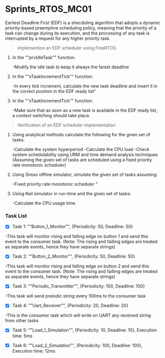 # Sprints_RTOS_MC01

Earliest Deadline First (EDF) is a shecduling algorithm that adopts a dynamic priority-based preemptive scheduling policy, meaning that the priority of a task can change during its execution, and the processing of any task is interrupted by a request for any higher priority task.


>implemention an EDF scheduler using FreeRTOS.

1. In the ""prvIdleTask"" function.
   
      -Modify the idle task to keep it always the farest deadline

2. In the ""xTaskIncrementTick"" function:
   
      -In every tick increment, calculate the new task deadline and insert it in the correct position in the EDF ready list"

3. In the ""xTaskIncrementTick"" function:
   
      -Make sure that as soon as a new task is available in the EDF ready list, a context switching should take place.

>Verification of an EDF scheduler implementation

1. Using analytical methods calculate the following for the given set of tasks:

      -Calculate the system hyperperiod
      -Calculate the CPU load
      -Check system schedulability using URM and time demand analysis techniques (Assuming the given set of tasks are scheduled using a fixed priority rate monotonic scheduler)
  
2. Using Simso offline simulator, simulate the given set of tasks assuming:

      -Fixed priority rate monotonic scheduler "
  
3. Using Keil simulator in run-time and the given set of tasks:

      -Calculate the CPU usage time.



### Task List

- [x] Task 1: ""Button_1_Monitor"", {Periodicity: 50, Deadline: 50}

-This task will monitor rising and falling edge on button 1 and send this event to the consumer task. (Note: The rising and failling edges are treated as separate events, hence they have separate strings)

- [x] Task 2: ""Button_2_Monitor"", {Periodicity: 50, Deadline: 50}

-This task will monitor rising and falling edge on button 2 and send this event to the consumer task. (Note: The rising and failling edges are treated as separate events, hence they have separate strings)

- [x] Task 3: ""Periodic_Transmitter"", {Periodicity: 100, Deadline: 100}

-This task will send preiodic string every 100ms to the consumer task

- [x] Task 4: ""Uart_Receiver"", {Periodicity: 20, Deadline: 20}

-This is the consumer task which will write on UART any received string from other tasks

- [x] Task 5: ""Load_1_Simulation"", {Periodicity: 10, Deadline: 10}, Execution time: 5ms

- [x] Task 6: ""Load_2_Simulation"", {Periodicity: 100, Deadline: 100}, Execution time: 12ms

    
